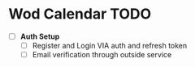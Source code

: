 # Wod Calendar TODO

- [ ] **Auth Setup**
  - [ ] Register and Login VIA auth and refresh token
  - [ ] Email verification through outside service
